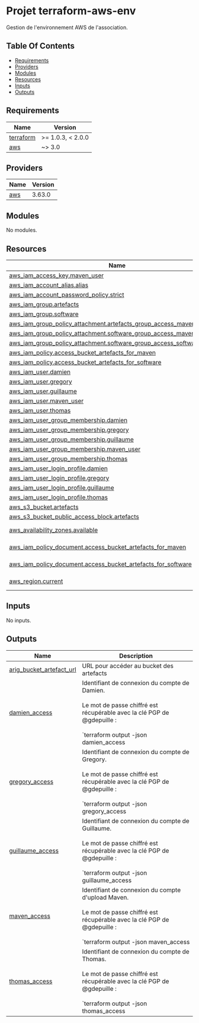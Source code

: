 # Projet terraform-aws-env

Gestion de l'environnement AWS de l'association.

## Table Of Contents

<!-- toc -->

- [Requirements](#requirements)
- [Providers](#providers)
- [Modules](#modules)
- [Resources](#resources)
- [Inputs](#inputs)
- [Outputs](#outputs)

<!-- tocstop -->

<!-- BEGINNING OF PRE-COMMIT-TERRAFORM DOCS HOOK -->
## Requirements

| Name | Version |
|------|---------|
| <a name="requirement_terraform"></a> [terraform](#requirement\_terraform) | >= 1.0.3, < 2.0.0 |
| <a name="requirement_aws"></a> [aws](#requirement\_aws) | ~> 3.0 |

## Providers

| Name | Version |
|------|---------|
| <a name="provider_aws"></a> [aws](#provider\_aws) | 3.63.0 |

## Modules

No modules.

## Resources

| Name | Type |
|------|------|
| [aws_iam_access_key.maven_user](https://registry.terraform.io/providers/hashicorp/aws/latest/docs/resources/iam_access_key) | resource |
| [aws_iam_account_alias.alias](https://registry.terraform.io/providers/hashicorp/aws/latest/docs/resources/iam_account_alias) | resource |
| [aws_iam_account_password_policy.strict](https://registry.terraform.io/providers/hashicorp/aws/latest/docs/resources/iam_account_password_policy) | resource |
| [aws_iam_group.artefacts](https://registry.terraform.io/providers/hashicorp/aws/latest/docs/resources/iam_group) | resource |
| [aws_iam_group.software](https://registry.terraform.io/providers/hashicorp/aws/latest/docs/resources/iam_group) | resource |
| [aws_iam_group_policy_attachment.artefacts_group_access_maven_artefacts](https://registry.terraform.io/providers/hashicorp/aws/latest/docs/resources/iam_group_policy_attachment) | resource |
| [aws_iam_group_policy_attachment.software_group_access_maven_artefact](https://registry.terraform.io/providers/hashicorp/aws/latest/docs/resources/iam_group_policy_attachment) | resource |
| [aws_iam_group_policy_attachment.software_group_access_software_artefact](https://registry.terraform.io/providers/hashicorp/aws/latest/docs/resources/iam_group_policy_attachment) | resource |
| [aws_iam_policy.access_bucket_artefacts_for_maven](https://registry.terraform.io/providers/hashicorp/aws/latest/docs/resources/iam_policy) | resource |
| [aws_iam_policy.access_bucket_artefacts_for_software](https://registry.terraform.io/providers/hashicorp/aws/latest/docs/resources/iam_policy) | resource |
| [aws_iam_user.damien](https://registry.terraform.io/providers/hashicorp/aws/latest/docs/resources/iam_user) | resource |
| [aws_iam_user.gregory](https://registry.terraform.io/providers/hashicorp/aws/latest/docs/resources/iam_user) | resource |
| [aws_iam_user.guillaume](https://registry.terraform.io/providers/hashicorp/aws/latest/docs/resources/iam_user) | resource |
| [aws_iam_user.maven_user](https://registry.terraform.io/providers/hashicorp/aws/latest/docs/resources/iam_user) | resource |
| [aws_iam_user.thomas](https://registry.terraform.io/providers/hashicorp/aws/latest/docs/resources/iam_user) | resource |
| [aws_iam_user_group_membership.damien](https://registry.terraform.io/providers/hashicorp/aws/latest/docs/resources/iam_user_group_membership) | resource |
| [aws_iam_user_group_membership.gregory](https://registry.terraform.io/providers/hashicorp/aws/latest/docs/resources/iam_user_group_membership) | resource |
| [aws_iam_user_group_membership.guillaume](https://registry.terraform.io/providers/hashicorp/aws/latest/docs/resources/iam_user_group_membership) | resource |
| [aws_iam_user_group_membership.maven_user](https://registry.terraform.io/providers/hashicorp/aws/latest/docs/resources/iam_user_group_membership) | resource |
| [aws_iam_user_group_membership.thomas](https://registry.terraform.io/providers/hashicorp/aws/latest/docs/resources/iam_user_group_membership) | resource |
| [aws_iam_user_login_profile.damien](https://registry.terraform.io/providers/hashicorp/aws/latest/docs/resources/iam_user_login_profile) | resource |
| [aws_iam_user_login_profile.gregory](https://registry.terraform.io/providers/hashicorp/aws/latest/docs/resources/iam_user_login_profile) | resource |
| [aws_iam_user_login_profile.guillaume](https://registry.terraform.io/providers/hashicorp/aws/latest/docs/resources/iam_user_login_profile) | resource |
| [aws_iam_user_login_profile.thomas](https://registry.terraform.io/providers/hashicorp/aws/latest/docs/resources/iam_user_login_profile) | resource |
| [aws_s3_bucket.artefacts](https://registry.terraform.io/providers/hashicorp/aws/latest/docs/resources/s3_bucket) | resource |
| [aws_s3_bucket_public_access_block.artefacts](https://registry.terraform.io/providers/hashicorp/aws/latest/docs/resources/s3_bucket_public_access_block) | resource |
| [aws_availability_zones.available](https://registry.terraform.io/providers/hashicorp/aws/latest/docs/data-sources/availability_zones) | data source |
| [aws_iam_policy_document.access_bucket_artefacts_for_maven](https://registry.terraform.io/providers/hashicorp/aws/latest/docs/data-sources/iam_policy_document) | data source |
| [aws_iam_policy_document.access_bucket_artefacts_for_software](https://registry.terraform.io/providers/hashicorp/aws/latest/docs/data-sources/iam_policy_document) | data source |
| [aws_region.current](https://registry.terraform.io/providers/hashicorp/aws/latest/docs/data-sources/region) | data source |

## Inputs

No inputs.

## Outputs

| Name | Description |
|------|-------------|
| <a name="output_arig_bucket_artefact_url"></a> [arig\_bucket\_artefact\_url](#output\_arig\_bucket\_artefact\_url) | URL pour accéder au bucket des artefacts |
| <a name="output_damien_access"></a> [damien\_access](#output\_damien\_access) | Identifiant de connexion du compte de Damien.<br><br>Le mot de passe chiffré est récupérable avec la clé PGP de @gdepuille :<br><br>`terraform output -json damien_access | jq -r '.encrypted_password' | base64 --decode | keybase pgp decrypt` |
| <a name="output_gregory_access"></a> [gregory\_access](#output\_gregory\_access) | Identifiant de connexion du compte de Gregory.<br><br>Le mot de passe chiffré est récupérable avec la clé PGP de @gdepuille :<br><br>`terraform output -json gregory_access | jq -r '.encrypted_password' | base64 --decode | keybase pgp decrypt` |
| <a name="output_guillaume_access"></a> [guillaume\_access](#output\_guillaume\_access) | Identifiant de connexion du compte de Guillaume.<br><br>Le mot de passe chiffré est récupérable avec la clé PGP de @gdepuille :<br><br>`terraform output -json guillaume_access | jq -r '.encrypted_password' | base64 --decode | keybase pgp decrypt` |
| <a name="output_maven_access"></a> [maven\_access](#output\_maven\_access) | Identifiant de connexion du compte d'upload Maven.<br><br>Le mot de passe chiffré est récupérable avec la clé PGP de @gdepuille :<br><br>`terraform output -json maven_access | jq -r '.encrypted_password' | base64 --decode | keybase pgp decrypt` |
| <a name="output_thomas_access"></a> [thomas\_access](#output\_thomas\_access) | Identifiant de connexion du compte de Thomas.<br><br>Le mot de passe chiffré est récupérable avec la clé PGP de @gdepuille :<br><br>`terraform output -json thomas_access | jq -r '.encrypted_password' | base64 --decode | keybase pgp decrypt` |
<!-- END OF PRE-COMMIT-TERRAFORM DOCS HOOK -->
